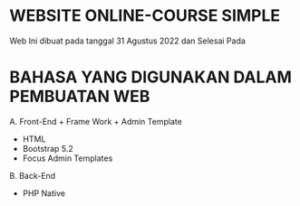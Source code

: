 # WEBSITE ONLINE-COURSE SIMPLE

Web Ini dibuat pada tanggal 31 Agustus 2022 dan Selesai Pada


# BAHASA YANG DIGUNAKAN DALAM PEMBUATAN WEB 
A. Front-End + Frame Work + Admin Template
- HTML 
- Bootstrap 5.2
- Focus Admin Templates

B. Back-End
- PHP Native


